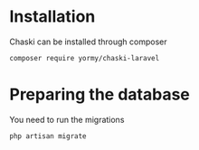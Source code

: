 # Installation

Chaski can be installed through composer
```bash
composer require yormy/chaski-laravel
```

# Preparing the database

You need to run the migrations
```bash
php artisan migrate
```
